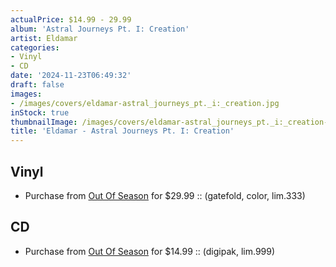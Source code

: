 ```yaml
---
actualPrice: $14.99 - 29.99
album: 'Astral Journeys Pt. I: Creation'
artist: Eldamar
categories:
- Vinyl
- CD
date: '2024-11-23T06:49:32'
draft: false
images:
- /images/covers/eldamar-astral_journeys_pt._i:_creation.jpg
inStock: true
thumbnailImage: /images/covers/eldamar-astral_journeys_pt._i:_creation-thumb.jpg
title: 'Eldamar - Astral Journeys Pt. I: Creation'
---
```


## Vinyl
* Purchase from [Out Of Season](https://www.outofseasonlabel.com/products/eldamar-astral-journeys-pt-i-creation-lp-color) for $29.99 :: (gatefold, color, lim.333)
## CD
* Purchase from [Out Of Season](https://www.outofseasonlabel.com/products/eldamar-astral-journeys-pt-i-creation-cd-digipak) for $14.99 :: (digipak, lim.999)
